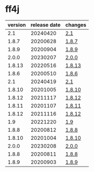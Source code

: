 # ff4j	


|version|release date|changes|
|---|---|---|
|2.1|20240420|[2.1](./2.1-20240420.md)|
|1.8.7|20200628|[1.8.7](./1.8.7-20200628.md)|
|1.8.9|20200904|[1.8.9](./1.8.9-20200904.md)|
|2.0.0|20230207|[2.0.0](./2.0.0-20230207.md)|
|1.8.13|20220516|[1.8.13](./1.8.13-20220516.md)|
|1.8.6|20200510|[1.8.6](./1.8.6-20200510.md)|
|2.1|20240419|[2.1](./2.1-20240419.md)|
|1.8.10|20201005|[1.8.10](./1.8.10-20201005.md)|
|1.8.12|20211117|[1.8.12](./1.8.12-20211117.md)|
|1.8.11|20201107|[1.8.11](./1.8.11-20201107.md)|
|1.8.12|20211116|[1.8.12](./1.8.12-20211116.md)|
|1.9|20221220|[1.9](./1.9-20221220.md)|
|1.8.8|20200812|[1.8.8](./1.8.8-20200812.md)|
|1.8.10|20201004|[1.8.10](./1.8.10-20201004.md)|
|2.0.0|20230208|[2.0.0](./2.0.0-20230208.md)|
|1.8.8|20200811|[1.8.8](./1.8.8-20200811.md)|
|1.8.9|20200903|[1.8.9](./1.8.9-20200903.md)|
